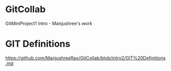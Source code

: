 # GitCollab
GitMiniProject1
Intro - Manjushree's work
# GIT Definitions #
https://github.com/ManjushreeRao/GitCollab/blob/intro2/GIT%20Definitions.md
